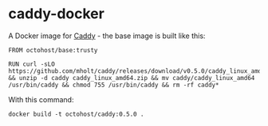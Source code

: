 caddy-docker
==============

A Docker image for [Caddy]() - the base image is built like this:

```
FROM octohost/base:trusty

RUN curl -sLO https://github.com/mholt/caddy/releases/download/v0.5.0/caddy_linux_amd64.zip && unzip -d caddy caddy_linux_amd64.zip && mv caddy/caddy_linux_amd64 /usr/bin/caddy && chmod 755 /usr/bin/caddy && rm -rf caddy*
```

With this command:

`docker build -t octohost/caddy:0.5.0 .`

